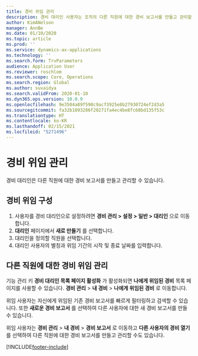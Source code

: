 ```yaml
---
title: 경비 위임 관리
description: 경비 대리인 사용자는 조직의 다른 직원에 대한 경비 보고서를 만들고 관리할 수 있습니다.
author: KimANelson
manager: AnnBe
ms.date: 01/10/2020
ms.topic: article
ms.prod: ''
ms.service: dynamics-ax-applications
ms.technology: ''
ms.search.form: TrvParameters
audience: Application User
ms.reviewer: roschlom
ms.search.scope: Core, Operations
ms.search.region: Global
ms.author: suvaidya
ms.search.validFrom: 2020-01-10
ms.dyn365.ops.version: 10.0.9
ms.openlocfilehash: 9e3504a89f598c9acf3925e8b27930724ef2d3a5
ms.sourcegitcommit: fa32b1893286f20271fa4ec4be8fc68bd135f53c
ms.translationtype: HT
ms.contentlocale: ko-KR
ms.lasthandoff: 02/15/2021
ms.locfileid: "5271496"
---
```

# <a name="manage-expense-delegation"></a>경비 위임 관리

경비 대리인은 다른 직원에 대한 경비 보고서를 만들고 관리할 수 있습니다.

## <a name="configure-expense-delegation"></a>경비 위임 구성

1. 사용자를 경비 대리인으로 설정하려면 **경비 관리 > 설정 > 일반 > 대리인** 으로 이동합니다.
2. **대리인** 페이지에서 **새로 만들기** 를 선택합니다.
3. 대리인을 정의할 직원을 선택합니다. 
4. 대리인 사용자의 별칭과 위임 기간의 시작 및 종료 날짜를 입력합니다.

## <a name="manage-expense-delegation-for-another-employee"></a>다른 직원에 대한 경비 위임 관리

기능 관리 키 **경비 대리인 목록 페이지 활성화** 가 활성화되면 **나에게 위임된 경비** 목록 페이지를 사용할 수 있습니다. **경비 관리** > **내 경비** > **나에게 위임된 경비** 로 이동합니다.

위임 사용자는 자신에게 위임된 기존 경비 보고서를 빠르게 필터링하고 검색할 수 있습니다. 또한 **새로운 경비 보고서** 를 선택하여 다른 사용자에 대한 새 경비 보고서를 만들 수 있습니다.

위임 사용자는 **경비 관리** > **내 경비** > **경비 보고서** 로 이동하고 **다른 사용자의 경비 열기** 를 선택하여 다른 직원에 대한 경비 보고서를 만들고 관리할 수도 있습니다.


[!INCLUDE[footer-include](../includes/footer-banner.md)]